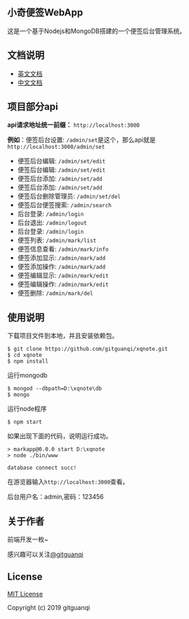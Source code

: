 ## 小奇便签WebApp

这是一个基于Nodejs和MongoDB搭建的一个便签后台管理系统。

## 文档说明

+ [英文文档](README.md)
+ [中文文档](zh-CN.md)

## 项目部分api

**api请求地址统一前缀：** `http://localhost:3000`

**例如**：便签后台设置: `/admin/set`是这个，那么api就是`http://localhost:3000/admin/set`

+ 便签后台编辑: `/admin/set/edit`
+ 便签后台编辑: `/admin/set/edit`
+ 便签后台添加: `/admin/set/add`
+ 便签后台添加: `/admin/set/add`
+ 便签后台删除管理员: `/admin/set/del`
+ 便签后台便签搜索: `/admin/search`
+ 后台登录: `/admin/login`
+ 后台退出: `/admin/logout`
+ 后台登录: `/admin/login`
+ 便签列表: `/admin/mark/list`
+ 便签信息查看: `/admin/mark/info`
+ 便签添加显示: `/admin/mark/add`
+ 便签添加操作: `/admin/mark/add`
+ 便签编辑显示: `/admin/mark/edit`
+ 便签编辑操作: `/admin/mark/edit`
+ 便签删除: `/admin/mark/del`

## 使用说明

下载项目文件到本地，并且安装依赖包。

```
$ git clone https://github.com/gitguanqi/xqnote.git
$ cd xqnote
$ npm install
```

运行mongodb

```
$ mongod --dbpath=D:\xqnote\db
$ mongo
```

运行node程序

```
$ npm start
```

如果出现下面的代码，说明运行成功。

```
> markapp@0.0.0 start D:\xqnote
> node ./bin/www

database connect succ!
```

在游览器输入`http://localhost:3000`查看。

后台用户名：admin,密码：123456

## 关于作者

前端开发一枚~ 

感兴趣可以关注[@gitguanqi](https://github.com/gitguanqi)

## License

[MIT License](http://opensource.org/licenses/MIT)

Copyright (c) 2019 gitguanqi